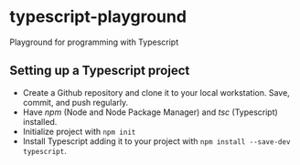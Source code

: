 # typescript-playground
Playground for programming with Typescript

## Setting up a Typescript project

- Create a Github repository and clone it to your local workstation. Save, commit, and push regularly.
- Have _npm_ (Node and Node Package Manager) and _tsc_ (Typescript) installed.
- Initialize project with ```npm init```
- Install Typescript adding it to your project with ```npm install --save-dev typescript```.
